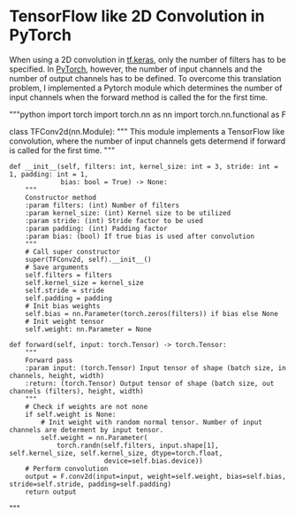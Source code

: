 # TensorFlow like 2D Convolution in PyTorch

When using a 2D convolution in [tf.keras](https://www.tensorflow.org/api_docs/python/tf/keras/layers/Conv2D), only the number of filters has to be specified. In [PyTorch](https://pytorch.org/docs/stable/nn.html#convolution-layers), however, the number of input channels and the number of output channels has to be defined. To overcome this translation problem, I implemented a Pytorch module which determines the number of input channels when the forward method is called the for the first time.

"""python
import torch
import torch.nn as nn
import torch.nn.functional as F

class TFConv2d(nn.Module):
    """
    This module implements a TensorFlow like convolution, where the number of input channels gets determend if
    forward is called for the first time.
    """

    def __init__(self, filters: int, kernel_size: int = 3, stride: int = 1, padding: int = 1,
                 bias: bool = True) -> None:
        """
        Constructor method
        :param filters: (int) Number of filters
        :param kernel_size: (int) Kernel size to be utilized
        :param stride: (int) Stride factor to be used
        :param padding: (int) Padding factor
        :param bias: (bool) If true bias is used after convolution
        """
        # Call super constructor
        super(TFConv2d, self).__init__()
        # Save arguments
        self.filters = filters
        self.kernel_size = kernel_size
        self.stride = stride
        self.padding = padding
        # Init bias weights
        self.bias = nn.Parameter(torch.zeros(filters)) if bias else None
        # Init weight tensor
        self.weight: nn.Parameter = None

    def forward(self, input: torch.Tensor) -> torch.Tensor:
        """
        Forward pass
        :param input: (torch.Tensor) Input tensor of shape (batch size, in channels, height, width)
        :return: (torch.Tensor) Output tensor of shape (batch size, out channels (filters), height, width)
        """
        # Check if weights are not none
        if self.weight is None:
            # Init weight with random normal tensor. Number of input channels are determent by input tensor.
            self.weight = nn.Parameter(
                torch.randn(self.filters, input.shape[1], self.kernel_size, self.kernel_size, dtype=torch.float,
                            device=self.bias.device))
        # Perform convolution
        output = F.conv2d(input=input, weight=self.weight, bias=self.bias, stride=self.stride, padding=self.padding)
        return output
"""
